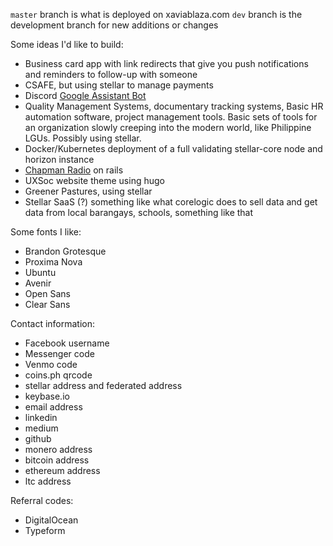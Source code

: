 `master` branch is what is deployed on xaviablaza.com
`dev` branch is the development branch for new additions or changes

Some ideas I'd like to build:
- Business card app with link redirects that give you push notifications and reminders to follow-up with someone
- CSAFE, but using stellar to manage payments
- Discord [Google Assistant Bot](https://aiyprojects.withgoogle.com/voice#project-overview)
- Quality Management Systems, documentary tracking systems, Basic HR automation software, project management tools. Basic sets of tools for an organization slowly creeping into the modern world, like Philippine LGUs. Possibly using stellar.
- Docker/Kubernetes deployment of a full validating stellar-core node and horizon instance
- [Chapman Radio](https://github.com/pollend/chapmanradio) on rails
- UXSoc website theme using hugo
- Greener Pastures, using stellar
- Stellar SaaS (?) something like what corelogic does to sell data and get data from local barangays, schools, something like that

Some fonts I like:
- Brandon Grotesque
- Proxima Nova
- Ubuntu
- Avenir
- Open Sans
- Clear Sans

Contact information:
- Facebook username
- Messenger code
- Venmo code
- coins.ph qrcode
- stellar address and federated address
- keybase.io
- email address
- linkedin
- medium
- github
- monero address
- bitcoin address
- ethereum address
- ltc address


Referral codes:
- DigitalOcean
- Typeform
